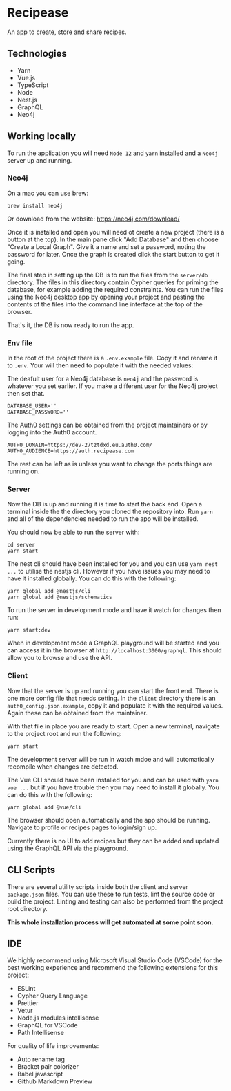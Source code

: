 # Recipease

An app to create, store and share recipes.

## Technologies

-   Yarn
-   Vue.js
-   TypeScript
-   Node
-   Nest.js
-   GraphQL
-   Neo4j

## Working locally

To run the application you will need `Node 12` and `yarn` installed and a `Neo4j` server up and running.

### Neo4j

On a mac you can use brew:

```
brew install neo4j
```

Or download from the website:
https://neo4j.com/download/

Once it is installed and open you will need ot create a new project (there is a button at the top). In the main pane click "Add Database" and then choose "Create a Local Graph". Give it a name and set a password, noting the password for later. Once the graph is created click the start button to get it going.

The final step in setting up the DB is to run the files from the `server/db` directory. The files in this directory contain Cypher queries for priming the database, for example adding the required constraints. You can run the files using the Neo4j desktop app by opening your project and pasting the contents of the files into the command line interface at the top of the browser.

That's it, the DB is now ready to run the app.

### Env file

In the root of the project there is a `.env.example` file. Copy it and rename it to `.env`. Your will then need to populate it with the needed values:

The deafult user for a Neo4j database is `neo4j` and the password is whatever you set earlier. If you make a different user for the Neo4j project then set that.

```
DATABASE_USER=''
DATABASE_PASSWORD=''
```

The Auth0 settings can be obtained from the project maintainers or by logging into the Auth0 account.

```
AUTH0_DOMAIN=https://dev-27tztdxd.eu.auth0.com/
AUTH0_AUDIENCE=https://auth.recipease.com
```

The rest can be left as is unless you want to change the ports things are running on.

### Server

Now the DB is up and running it is time to start the back end. Open a terminal inside the the directory you cloned the repository into. Run `yarn` and all of the dependencies needed to run the app will be installed.

You should now be able to run the server with:

```
cd server
yarn start
```

The nest cli should have been installed for you and you can use `yarn nest ...` to utilise the nestjs cli. However if you have issues you may need to have it installed globally. You can do this with the following:

```
yarn global add @nestjs/cli
yarn global add @nestjs/schematics
```

To run the server in development mode and have it watch for changes then run:

```
yarn start:dev
```

When in development mode a GraphQL playground will be started and you can access it in the browser at `http://localhost:3000/graphql`. This should allow you to browse and use the API.

### Client

Now that the server is up and running you can start the front end. There is one more config file that needs setting. In the `client` directory there is an `auth0_config.json.example`, copy it and populate it with the required values. Again these can be obtained from the maintainer.

With that file in place you are ready to start. Open a new terminal, navigate to the project root and run the following:

```
yarn start
```

The development server will be run in watch mdoe and will automatically recompile when changes are detected.

The Vue CLI should have been installed for you and can be used with `yarn vue ...` but if you have trouble then you may need to install it globally. You can do this with the following:

```
yarn global add @vue/cli
```

The browser should open automatically and the app should be running. Navigate to profile or recipes pages to login/sign up.

Currently there is no UI to add recipes but they can be added and updated using the GraphQL API via the playground.

## CLI Scripts

There are several utility scripts inside both the client and server `package.json` files. You can use these to run tests, lint the source code or build the project. Linting and testing can also be performed from the project root directory.

**This whole installation process will get automated at some point soon.**

## IDE

We highly recommend using Microsoft Visual Studio Code (VSCode) for the best working experience and recommend the following extensions for this project:

-   ESLint
-   Cypher Query Language
-   Prettier
-   Vetur
-   Node.js modules intellisense
-   GraphQL for VSCode
-   Path Intellisense

For quality of life improvements:

-   Auto rename tag
-   Bracket pair colorizer
-   Babel javascript
-   Github Markdown Preview
